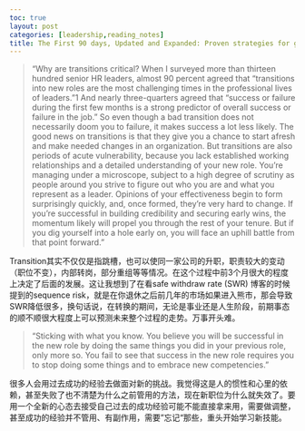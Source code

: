 ```yaml
---
toc: true
layout: post
categories: [leadership,reading_notes]
title: The First 90 days, Updated and Expanded: Proven strategies for getting up to speed faster and smarter - 2
---
```

> “Why are transitions critical? When I surveyed more than thirteen hundred senior HR leaders, almost 90 percent agreed that “transitions into new roles are the most challenging times in the professional lives of leaders.”1 And nearly three-quarters agreed that “success or failure during the first few months is a strong predictor of overall success or failure in the job.” So even though a bad transition does not necessarily doom you to failure, it makes success a lot less likely.
The good news on transitions is that they give you a chance to start afresh and make needed changes in an organization. But transitions are also periods of acute vulnerability, because you lack established working relationships and a detailed understanding of your new role. You’re managing under a microscope, subject to a high degree of scrutiny as people around you strive to figure out who you are and what you represent as a leader. Opinions of your effectiveness begin to form surprisingly quickly, and, once formed, they’re very hard to change. If you’re successful in building credibility and securing early wins, the momentum likely will propel you through the rest of your tenure. But if you dig yourself into a hole early on, you will face an uphill battle from that point forward.”

Transition其实不仅仅是指跳槽，也可以使同一家公司的升职，职责较大的变动（职位不变），内部转岗，部分重组等等情况。在这个过程中前3个月很大的程度上决定了后面的发展。这让我想到了在看safe withdraw rate (SWR) 博客的时候提到的sequence risk，就是在你退休之后前几年的市场如果进入熊市，那会导致SWR降低很多，换句话说，在转换的期间，无论是事业还是人生阶段，前期事态的顺不顺很大程度上可以预测未来整个过程的走势。万事开头难。

> “Sticking with what you know. You believe you will be successful in the new role by doing the same things you did in your previous role, only more so. You fail to see that success in the new role requires you to stop doing some things and to embrace new competencies.”

很多人会用过去成功的经验去做面对新的挑战。我觉得这是人的惯性和心里的依赖，甚至失败了也不清楚为什么之前管用的方法，现在新职位为什么就失效了。要用一个全新的心态去接受自己过去的成功经验可能不能直接拿来用，需要做调整，甚至成功的经验并不管用、有副作用，需要”忘记“那些，重头开始学习新技能。
